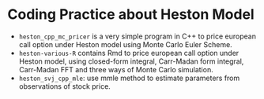 # Coding Practice about Heston Model

- `heston_cpp_mc_pricer` is a very simple program in C++ to price european call option under Heston model using Monte Carlo Euler Scheme.  
- `heston-various-R` contains Rmd to price european call option under Heston model, using closed-form integral, Carr-Madan form integral, Carr-Madan FFT and three ways of Monte Carlo simulation.  
- `heston_svj_cpp_mle`: use mmle method to estimate parameters from observations of stock price.
